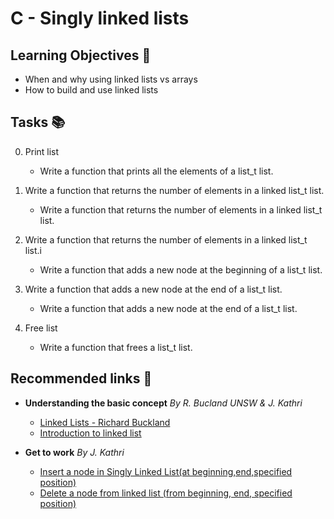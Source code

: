 # C - Singly linked lists

## Learning Objectives 🎯

+ When and why using linked lists vs arrays
+ How to build and use linked lists

## Tasks 📚

0. Print list
	- Write a function that prints all the elements of a list_t list.

1. Write a function that returns the number of elements in a linked list_t list.
	- Write a function that returns the number of elements in a linked list_t list.

2. Write a function that returns the number of elements in a linked list_t list.i
	- Write a function that adds a new node at the beginning of a list_t list.

3. Write a function that adds a new node at the end of a list_t list.
	- Write a function that adds a new node at the end of a list_t list.

4. Free list
	- Write a function that frees a list_t list.

## Recommended links 🔗
+ __Understanding the basic concept__ *By R. Bucland UNSW & J. Kathri*
	- [Linked Lists - Richard Buckland ](https://www.youtube.com/watch?v=udapt4FGY20&t=130s)
	- [Introduction to linked list ](https://www.youtube.com/watch?v=dmb1i4oN5oE&list=PLdo5W4Nhv31bbKJzrsKfMpo_grxuLl8LU&index=7)

+ __Get to work__ *By J. Kathri*
	- [Insert a node in Singly Linked List(at beginning,end,specified position)](https://www.youtube.com/watch?v=dq3F3e9o2DM)
	- [Delete a node from linked list (from beginning, end, specified position) ](https://www.youtube.com/watch?v=ClvYytk5Rlg)
	
